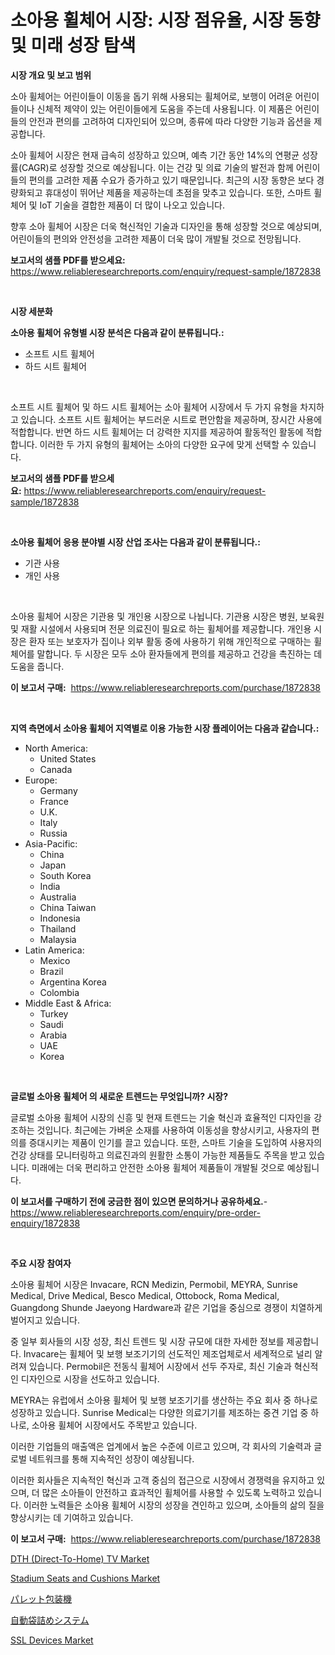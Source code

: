 <p><h1>소아용 휠체어 시장: 시장 점유율, 시장 동향 및 미래 성장 탐색</h1></p><p><strong>시장 개요 및 보고 범위</strong></p>
<p><p>소아 휠체어는 어린이들이 이동을 돕기 위해 사용되는 휠체어로, 보행이 어려운 어린이들이나 신체적 제약이 있는 어린이들에게 도움을 주는데 사용됩니다. 이 제품은 어린이들의 안전과 편의를 고려하여 디자인되어 있으며, 종류에 따라 다양한 기능과 옵션을 제공합니다.</p><p>소아 휠체어 시장은 현재 급속히 성장하고 있으며, 예측 기간 동안 14%의 연평균 성장률(CAGR)로 성장할 것으로 예상됩니다. 이는 건강 및 의료 기술의 발전과 함께 어린이들의 편의를 고려한 제품 수요가 증가하고 있기 때문입니다. 최근의 시장 동향은 보다 경량화되고 휴대성이 뛰어난 제품을 제공하는데 초점을 맞추고 있습니다. 또한, 스마트 휠체어 및 IoT 기술을 결합한 제품이 더 많이 나오고 있습니다.</p><p>향후 소아 휠체어 시장은 더욱 혁신적인 기술과 디자인을 통해 성장할 것으로 예상되며, 어린이들의 편의와 안전성을 고려한 제품이 더욱 많이 개발될 것으로 전망됩니다.</p></p>
<p><strong>보고서의 샘플 PDF를 받으세요:</strong> <a href="https://www.reliableresearchreports.com/enquiry/request-sample/1872838">https://www.reliableresearchreports.com/enquiry/request-sample/1872838</a></p>
<p>&nbsp;</p>
<p><strong>시장 세분화</strong></p>
<p><strong>소아용 휠체어 유형별 시장 분석은 다음과 같이 분류됩니다.:</strong></p>
<p><ul><li>소프트 시트 휠체어</li><li>하드 시트 휠체어</li></ul></p>
<p>&nbsp;</p>
<p><p>소프트 시트 휠체어 및 하드 시트 휠체어는 소아 휠체어 시장에서 두 가지 유형을 차지하고 있습니다. 소프트 시트 휠체어는 부드러운 시트로 편안함을 제공하며, 장시간 사용에 적합합니다. 반면 하드 시트 휠체어는 더 강력한 지지를 제공하여 활동적인 활동에 적합합니다. 이러한 두 가지 유형의 휠체어는 소아의 다양한 요구에 맞게 선택할 수 있습니다.</p></p>
<p><strong>보고서의 샘플 PDF를 받으세요:</strong>&nbsp;<a href="https://www.reliableresearchreports.com/enquiry/request-sample/1872838">https://www.reliableresearchreports.com/enquiry/request-sample/1872838</a></p>
<p>&nbsp;</p>
<p><strong> 소아용 휠체어 응용 분야별 시장 산업 조사는 다음과 같이 분류됩니다.:</strong></p>
<p><ul><li>기관 사용</li><li>개인 사용</li></ul></p>
<p>&nbsp;</p>
<p><p>소아용 휠체어 시장은 기관용 및 개인용 시장으로 나뉩니다. 기관용 시장은 병원, 보육원 및 재활 시설에서 사용되며 전문 의료진이 필요로 하는 휠체어를 제공합니다. 개인용 시장은 환자 또는 보호자가 집이나 외부 활동 중에 사용하기 위해 개인적으로 구매하는 휠체어를 말합니다. 두 시장은 모두 소아 환자들에게 편의를 제공하고 건강을 촉진하는 데 도움을 줍니다.</p></p>
<p><strong>이 보고서 구매:</strong>&nbsp; <a href="https://www.reliableresearchreports.com/purchase/1872838">https://www.reliableresearchreports.com/purchase/1872838</a></p>
<p>&nbsp;</p>
<p><strong>지역 측면에서 소아용 휠체어 지역별로 이용 가능한 시장 플레이어는 다음과 같습니다.:</strong></p>
<p><ul>
    <li>
        North America:
        <ul>
            <li>United States</li>
            <li>Canada</li>
        </ul>
    </li>
    <li>
        Europe:
        <ul>
            <li>Germany</li>
            <li>France</li>
            <li>U.K.</li>
            <li>Italy</li>
            <li>Russia</li>
        </ul>
    </li>
    <li>
        Asia-Pacific:
        <ul>
            <li>China</li>
            <li>Japan</li>
            <li>South Korea</li>
            <li>India</li>
            <li>Australia</li>
            <li>China Taiwan</li>
            <li>Indonesia</li>
            <li>Thailand</li>
            <li>Malaysia</li>
        </ul>
    </li>
    <li>
        Latin America:
        <ul>
            <li>Mexico</li>
            <li>Brazil</li>
            <li>Argentina Korea</li>
            <li>Colombia</li>
        </ul>
    </li>
    <li>
        Middle East & Africa:
        <ul>
            <li>Turkey</li>
            <li>Saudi</li>
            <li>Arabia</li>
            <li>UAE</li>
            <li>Korea</li>
        </ul>
    </li>
    </ul></p>
<p>&nbsp;</p>
<p><strong>글로벌 소아용 휠체어 의 새로운 트렌드는 무엇입니까? 시장?</strong></p>
<p><p>글로벌 소아용 휠체어 시장의 신흥 및 현재 트렌드는 기술 혁신과 효율적인 디자인을 강조하는 것입니다. 최근에는 가벼운 소재를 사용하여 이동성을 향상시키고, 사용자의 편의를 증대시키는 제품이 인기를 끌고 있습니다. 또한, 스마트 기술을 도입하여 사용자의 건강 상태를 모니터링하고 의료진과의 원활한 소통이 가능한 제품들도 주목을 받고 있습니다. 미래에는 더욱 편리하고 안전한 소아용 휠체어 제품들이 개발될 것으로 예상됩니다.</p></p>
<p><strong>이 보고서를 구매하기 전에 궁금한 점이 있으면 문의하거나 공유하세요.</strong>- <a href="https://www.reliableresearchreports.com/enquiry/pre-order-enquiry/1872838">https://www.reliableresearchreports.com/enquiry/pre-order-enquiry/1872838</a></p>
<p>&nbsp;</p>
<p><strong>주요 시장 참여자</strong></p>
<p><p>소아용 휠체어 시장은 Invacare, RCN Medizin, Permobil, MEYRA, Sunrise Medical, Drive Medical, Besco Medical, Ottobock, Roma Medical, Guangdong Shunde Jaeyong Hardware과 같은 기업을 중심으로 경쟁이 치열하게 벌어지고 있습니다.</p><p>중 일부 회사들의 시장 성장, 최신 트렌드 및 시장 규모에 대한 자세한 정보를 제공합니다. Invacare는 휠체어 및 보행 보조기기의 선도적인 제조업체로서 세계적으로 널리 알려져 있습니다. Permobil은 전동식 휠체어 시장에서 선두 주자로, 최신 기술과 혁신적인 디자인으로 시장을 선도하고 있습니다. </p><p>MEYRA는 유럽에서 소아용 휠체어 및 보행 보조기기를 생산하는 주요 회사 중 하나로 성장하고 있습니다. Sunrise Medical는 다양한 의료기기를 제조하는 중견 기업 중 하나로, 소아용 휠체어 시장에서도 주목받고 있습니다.</p><p>이러한 기업들의 매출액은 업계에서 높은 수준에 이르고 있으며, 각 회사의 기술력과 글로벌 네트워크를 통해 지속적인 성장이 예상됩니다.</p><p>이러한 회사들은 지속적인 혁신과 고객 중심의 접근으로 시장에서 경쟁력을 유지하고 있으며, 더 많은 소아들이 안전하고 효과적인 휠체어를 사용할 수 있도록 노력하고 있습니다. 이러한 노력들은 소아용 휠체어 시장의 성장을 견인하고 있으며, 소아들의 삶의 질을 향상시키는 데 기여하고 있습니다.</p></p>
<p><strong>이 보고서 구매:</strong>&nbsp;&nbsp;<a href="https://www.reliableresearchreports.com/purchase/1872838">https://www.reliableresearchreports.com/purchase/1872838</a></p>
<p><p><a href="https://view.publitas.com/reportprime-1/dth-direct-to-home-tv-market-provides-a-comprehensive-analysis-including-a-macro-overview-of-the-market-as-well-as-micro-details-such-as-market-size-and-competitive-landscape/">DTH (Direct-To-Home) TV Market</a></p><p><a href="https://github.com/globismark/Market-Research-Report-List-2/blob/main/stadium-seats-and-cushions-market.md">Stadium Seats and Cushions Market</a></p><p><a href="https://github.com/lababdou/Market-Research-Report-List-3/blob/main/64528832772.md">パレット包装機</a></p><p><a href="https://github.com/bevdtkn4419963/Market-Research-Report-List-1/blob/main/90425132773.md">自動袋詰めシステム</a></p><p><a href="https://github.com/prosalinda88/Market-Research-Report-List-3/blob/main/ssl-devices-market.md">SSL Devices Market</a></p></p>
